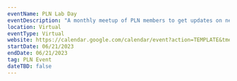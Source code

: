 ```yaml
---
eventName: PLN Lab Day
eventDescription: "A monthly meetup of PLN members to get updates on network infrastructure and learn about different projects in the ecosystem."
location: Virtual
eventType: Virtual
website: https://calendar.google.com/calendar/event?action=TEMPLATE&tmeid=MHY5ZG5jZml0OW1pZmZ0azR0ZDYxNGVvZ3FfMjAyMzA2MjFUMTYwMDAwWiBjX2lkbDFwamMyN3JwNGtnbm9uZ291dnRia3Y4QGc&tmsrc=c_idl1pjc27rp4kgnongouvtbkv8%40group.calendar.google.com
startDate: 06/21/2023
endDate: 06/21/2023
tag: PLN Event
dateTBD: false
---
```

